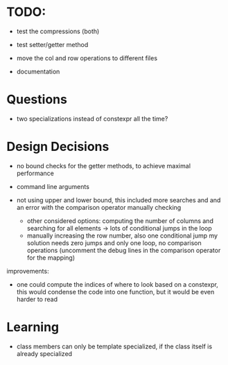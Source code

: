 # TODO:
- test the compressions (both)
- test setter/getter method
- move the col and row operations to different files

- documentation

# Questions
- two specializations instead of constexpr all the time?

# Design Decisions
- no bound checks for the getter methods, to achieve maximal performance
- command line arguments

- not using upper and lower bound, this included more searches and and an error with the comparison operator
manually checking
    - other considered options: computing the number of columns and searching for all elements -> lots of conditional jumps in the loop
    - manually increasing the row number, also one conditional jump
my solution needs zero jumps and only one loop, no comparison operations (uncomment the debug lines in the comparison operator for the mapping)

improvements:
- one could compute the indices of where to look based on a constexpr, this would condense the
code into one function, but it would be even harder to read

# Learning
- class members can only be template specialized, if the class itself is already specialized